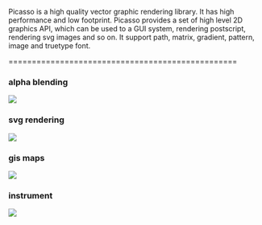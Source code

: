 Picasso is a high quality vector graphic rendering library. It has high performance and low footprint. Picasso provides a set of high level 2D graphics API, which can be used to a GUI system, rendering postscript, rendering svg images and so on. It support path, matrix, gradient, pattern, image and truetype font. 

=================================================
### **alpha blending**
![](http://picasso-graphic.googlecode.com/files/flowers.png)

### **svg rendering**
![](http://picasso-graphic.googlecode.com/files/tiger.png)

### **gis maps**
![](http://picasso-graphic.googlecode.com/files/gis.png)

### **instrument**
![](http://picasso-graphic.googlecode.com/files/clock.png)

